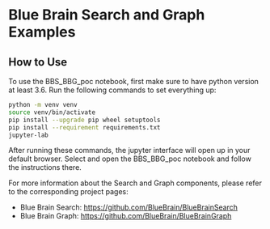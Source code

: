 # Blue Brain Search and Graph Examples

## How to Use

To use the BBS_BBG_poc notebook, first make sure to have python version at least 3.6. Run the following commands to
set everything up:
```bash
python -m venv venv
source venv/bin/activate
pip install --upgrade pip wheel setuptools
pip install --requirement requirements.txt
jupyter-lab
```

After running these commands, the jupyter interface will open up in your default browser. Select and open the
BBS_BBG_poc notebook and follow the instructions there.

For more information about the Search and Graph components, please refer to the corresponding project pages:
- Blue Brain Search: https://github.com/BlueBrain/BlueBrainSearch
- Blue Brain Graph: https://github.com/BlueBrain/BlueBrainGraph
